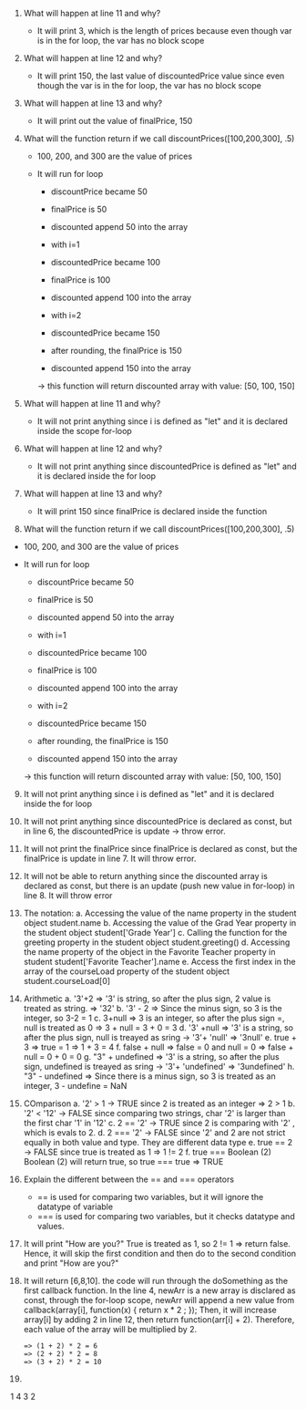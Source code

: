1. What will happen at line 11 and why?
   - It will print 3, which is the length of prices because even though var is in the for loop, the var has no block scope
2. What will happen at line 12 and why?
   - It will print 150, the last value of discountedPrice value since even though the var is in the for loop, the var has no block scope
3. What will happen at line 13 and why?
   - It will print out the value of finalPrice, 150
4. What will the function return if we call discountPrices([100,200,300], .5)
   - 100, 200, and 300 are the value of prices
   - It will run for loop 
        -  discountPrice became 50 
        -  finalPrice is 50
        -  discounted append 50 into the array

        - with i=1
        - discountedPrice became 100
        - finalPrice is 100
        - discounted append 100 into the array

        - with i=2
        - discountedPrice became 150 
        - after rounding, the finalPrice is 150
        - discounted append 150 into the array 

        -> this function will return discounted array with value: [50, 100, 150]

5. What will happen at line 11 and why?
   - It will not print anything since i is defined as "let" and it is declared inside the scope for-loop
6. What will happen at line 12 and why?
   - It will not print anything since discountedPrice is defined as "let" and it is declared inside the for loop
7. What will happen at line 13 and why?
   - It will print 150 since finalPrice is declared inside the function
8.  What will the function return if we call discountPrices([100,200,300], .5)
   - 100, 200, and 300 are the value of prices
   - It will run for loop 
        -  discountPrice became 50 
        -  finalPrice is 50
        -  discounted append 50 into the array

        - with i=1
        - discountedPrice became 100
        - finalPrice is 100
        - discounted append 100 into the array

        - with i=2
        - discountedPrice became 150 
        - after rounding, the finalPrice is 150
        - discounted append 150 into the array 

        -> this function will return discounted array with value: [50, 100, 150]
9.  It will not print anything since i is defined as "let" and it is declared inside the for loop
10. It will not print anything since discountedPrice is declared as const, but in line 6, the discountedPrice is update -> throw error. 
11. It will not print the finalPrice since finalPrice is declared as const, but the finalPrice is update in line 7. It will throw error. 
12. It will not be able to return anything since the discounted array is declared as const, but there is an update (push new value in for-loop) in line 8. It will throw error                            
13. The notation:
        a. Accessing the value of the name property in the student object
        student.name
        b. Accessing the value of the Grad Year property in the student object
        student['Grade Year']
        c. Calling the function for the greeting property in the student object
        student.greeting()
        d. Accessing the name property of the object in the Favorite Teacher property in student
        student['Favorite Teacher'].name
        e. Access the first index in the array of the courseLoad property of the student object
        student.courseLoad[0]
14. Arithmetic 
    a. '3'+2
    => '3' is string, so after the plus sign, 2 value is treated as string. => '32'
    b. '3' - 2
    => Since the minus sign, so 3 is the integer, so 3-2 = 1
    c. 3+null
    => 3 is an integer, so after the plus sign =, null is treated as 0 => 3 + null = 3 + 0 = 3
    d. '3' +null
    => '3' is a string, so after the plus sign, null is treayed as sring -> '3'+ 'null' => '3null'
    e. true + 3
    => true = 1 => 1 + 3 = 4
    f. false + null
    => false = 0 and null = 0 => false + null = 0 + 0 = 0
    g. "3" + undefined
    => '3' is a string, so after the plus sign, undefined is treayed as sring -> '3'+ 'undefined' => '3undefined'
    h. "3" - undefined
    => Since there is a minus sign, so 3 is treated as an integer, 3 - undefine = NaN
15. COmparison 
    a. '2' > 1 
    -> TRUE since 2 is treated as an integer => 2 > 1
    b. '2' < '12'
    -> FALSE since comparing two strings, char '2' is larger than the first char '1' in '12'
    c. 2 == '2'
    -> TRUE since 2 is comparing with '2' , which is evals to 2.
    d. 2 === '2'
    -> FALSE since '2' and 2 are not strict equally in both value and type. They are different data type
    e. true == 2
    -> FALSE since true is treated as 1 => 1 != 2 
    f. true === Boolean (2)
    Boolean (2) will return true, so true === true => TRUE
16. Explain the different between the == and === operators
    - == is used for comparing two variables, but it will ignore the datatype of variable
    - === is used for comparing two variables, but it checks datatype and values.

17. It will print "How are you?" True is treated as 1, so 2 != 1 => return false. Hence, it will skip the first condition and then do to the second condition and print "How are you?"

19. It will return [6,8,10].
        the code will run through the doSomething as the first callback function.
        In the line 4, newArr is a new array is disclared as const, through the for-loop scope, newArr will append a new value from callback(array[i], function(x) { return x * 2 ; }); 
        Then, it will increase array[i] by adding 2 in line 12, then return function(arr[i] + 2). 
        Therefore, each value of the array will be multiplied by 2.

        => (1 + 2) * 2 = 6
        => (2 + 2) * 2 = 8
        => (3 + 2) * 2 = 10

21. 
1
4
3 
2